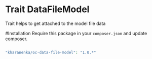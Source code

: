 # Trait DataFileModel
 
 Trait helps to get attached to the model file data
 
#Installation
Require this package in your `composer.json` and update composer.
 
```php

"kharanenka/oc-data-file-model": "1.0.*"

```